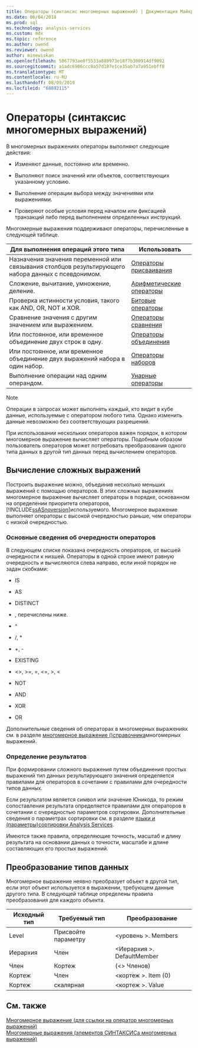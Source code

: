 ```yaml
---
title: Операторы (синтаксис многомерных выражений) | Документация Майкрософт
ms.date: 06/04/2018
ms.prod: sql
ms.technology: analysis-services
ms.custom: mdx
ms.topic: reference
ms.author: owend
ms.reviewer: owend
author: minewiskan
ms.openlocfilehash: 5067793ae0f5533a889973e18f7b300914df9092
ms.sourcegitcommit: a1adc6906ccc0a57d187e1ce35ab7a7a951ebff8
ms.translationtype: MT
ms.contentlocale: ru-RU
ms.lasthandoff: 08/09/2019
ms.locfileid: "68892115"
---
```

# <a name="operators-mdx-syntax"></a>Операторы (синтаксис многомерных выражений)


  В многомерных выражениях операторы выполняют следующие действия:  
  
-   Изменяют данные, постоянно или временно.  
  
-   Выполняют поиск значений или объектов, соответствующих указанному условию.  
  
-   Выполнение операции выбора между значениями или выражениями.  
  
-   Проверяют особые условия перед началом или фиксацией транзакций либо перед выполнением определенных инструкций.  
  
 Многомерные выражения поддерживают операторы, перечисленные в следующей таблице.  
  
|Для выполнения операций этого типа|Использовать|  
|---------------------------------------|---------|  
|Назначения значения переменной или связывания столбцов результирующего набора данных с псевдонимом.|[Операторы присваивания](../mdx/assignment-operators.md)|  
|Сложение, вычитание, умножение, деление.|[Арифметические операторы](../mdx/arithmetic-operators.md)|  
|Проверка истинности условия, такого как AND, OR, NOT и XOR.|[Битовые операторы](../mdx/bitwise-operators.md)|  
|Сравнение значения с другим значением или выражением.|[Операторы сравнения](../mdx/comparison-operators.md)|  
|Или постоянное, или временное объединение двух строк в одну.|[Операторы объединения](../mdx/concatenation-operators.md)|  
|Или постоянное, или временное объединение двух выражений набора в один набор.|[Операторы наборов](../mdx/set-operators.md)|  
|Выполнение операции над одним операндом.|[Унарные операторы](../mdx/unary-operators.md)|  
  
> [!NOTE]  
>  Операции в запросах может выполнять каждый, кто видит в кубе данные, используемые с оператором любого типа. Однако изменить данные невозможно без соответствующих разрешений.  
  
 При использовании нескольких операторов важен порядок, в котором многомерное выражение вычисляет операторы. Подобным образом пользователь операторов может потребовать преобразования одного типа данных в другой тип данных перед вычислением операторов.  
  
## <a name="evaluating-complex-expressions"></a>Вычисление сложных выражений  
 Построить выражение можно, объединив несколько меньших выражений с помощью операторов. В этих сложных выражениях многомерное выражение вычисляет операторы в порядке, основанном на определении приоритета операторов, [!INCLUDE[ssASnoversion](../includes/ssasnoversion-md.md)]используемого. Многомерное выражение выполняет операторы с высокой очередностью раньше, чем операторы с низкой очередностью.  
  
### <a name="understanding-operator-precedence"></a>Основные сведения об очередности операторов  
 В следующем списке показана очередность операторов, от высшей очередности к низшей. Операторы в одной строке имеют равную очередность и вычисляются слева направо, если иной порядок не задан скобками:  
  
-   IS  
  
-   AS  
  
-   DISTINCT  
  
-   , перечислены ниже.  
  
-   ^  
  
-   /, *  
  
-   +, -  
  
-   EXISTING  
  
-   <>, >=, =, \<=, >, <  
  
-   NOT  
  
-   AND  
  
-   XOR  
  
-   OR  
  
 Дополнительные сведения об операторах в многомерных выражениях см. в разделе [многомерное выражение &#40;&#41;справочника](../mdx/mdx-operator-reference-mdx.md)многомерных выражений.  
  
### <a name="determining-results"></a>Определение результатов  
 При формировании сложного выражения путем объединения простых выражений тип данных результирующего значения определяется правилами для операторов в сочетании с правилами для очередности типов данных.  
  
 Если результатом является символ или значение Юникода, то режим сопоставления результата определяется правилами для операторов в сочетании с очередностью параметров сортировки. Дополнительные сведения о параметрах сортировки см. в разделе [языки и &#40;параметры&#41;сортировки Analysis Services](https://docs.microsoft.com/analysis-services/languages-and-collations-analysis-services).  
  
 Имеются также правила, определяющие точность, масштаб и длину результата на основании данных о точности, масштабе и длине составляющих его простых выражений.  
  
## <a name="converting-data-types"></a>Преобразование типов данных  
 Многомерное выражение неявно преобразует объект в другой тип, если этот объект используется в выражении, требующем данные другого типа. В следующей таблице определены правила преобразования для каждого объекта.  
  
|Исходный тип|Требуемый тип|Преобразование|  
|-------------------|-----------------|----------------|  
|Level|Присвойте параметру|\<уровень >. Members|  
|Иерархия|Член|\<Иерархия >. DefaultMember|  
|Член|Кортеж|(\<> Членов)|  
|Кортеж|Член|\<кортеж >. Item (0)|  
|Кортеж|скалярная|\<кортеж >. Value|  
  
## <a name="see-also"></a>См. также  
 [Многомерное выражение &#40;для ссылки на оператор многомерных выражений&#41;](../mdx/mdx-operator-reference-mdx.md)   
 [Многомерные выражения &#40;элементов СИНТАКСИСа многомерных выражений&#41;](../mdx/mdx-syntax-elements-mdx.md)  
  
  
